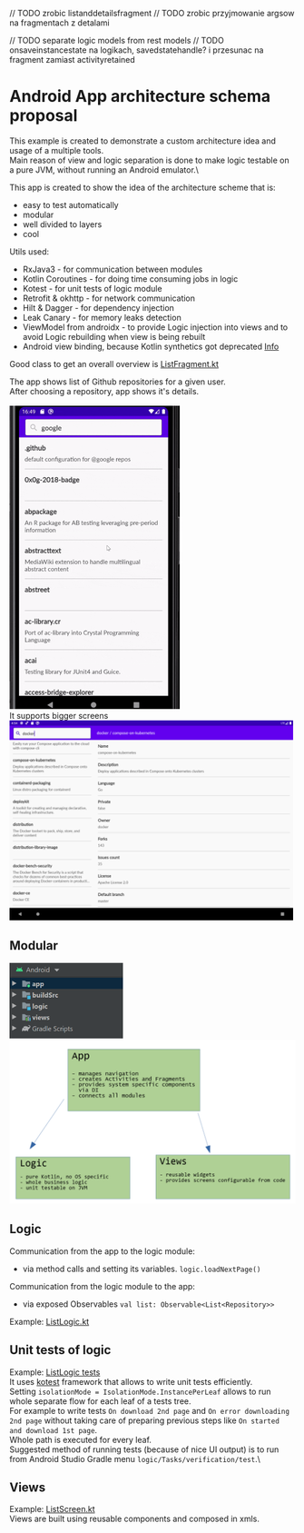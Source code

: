 // TODO zrobic listanddetailsfragment
// TODO zrobic przyjmowanie argsow na fragmentach z detalami

// TODO separate logic models from rest models
// TODO onsaveinstancestate na logikach, savedstatehandle? i przesunac na fragment zamiast activityretained

# Android App architecture schema proposal
This example is created to demonstrate a custom architecture idea and usage of a multiple tools.\
Main reason of view and logic separation is done to make logic testable on a pure JVM, without running an Android emulator.\

This app is created to show the idea of the architecture scheme that is:
- easy to test automatically
- modular
- well divided to layers
- cool

Utils used:
- RxJava3 - for communication between modules
- Kotlin Coroutines - for doing time consuming jobs in logic
- Kotest - for unit tests of logic module
- Retrofit & okhttp - for network communication
- Hilt & Dagger - for dependency injection
- Leak Canary - for memory leaks detection
- ViewModel from androidx - to provide Logic injection into views and to avoid Logic rebuilding when view is being rebuilt
- Android view binding, because Kotlin synthetics got deprecated [Info](https://developer.android.com/topic/libraries/view-binding/migration)

Good class to get an overall overview is [ListFragment.kt](app/src/main/java/me/szymanski/arch/ListFragment.kt)

The app shows list of Github repositories for a given user.\
After choosing a repository, app shows it's details.\
\
<img src="readmeImages/app.gif" alt="App" width="300"/>\
It supports bigger screens\
<img src="readmeImages/app_tablet.png" alt="On tablet" width="500"/>

## Modular
<img src="readmeImages/modules_studio.png" alt="Modules list" width="200"/>\
<img src="readmeImages/modules_diagram.png" alt="Architecture idea diagram" width="600"/>

## Logic
Communication from the app to the logic module:
- via method calls and setting its variables. `logic.loadNextPage()`

Communication from the logic module to the app:
- via exposed Observables `val list: Observable<List<Repository>>`

Example: [ListLogic.kt](logic/src/main/kotlin/me/szymanski/arch/logic/cases/ListLogic.kt)

## Unit tests of logic
Example: [ListLogic tests](logic/src/test/kotlin/me/szymanski/arch/logic/test/ListTest.kt)\
It uses [kotest](https://github.com/kotest/kotest) framework that allows to write unit tests efficiently.\
Setting `isolationMode = IsolationMode.InstancePerLeaf` allows to run whole separate flow for each leaf of a tests tree.\
For example to write tests `On download 2nd page` and `On error downloading 2nd page` without taking care of preparing previous steps like `On started and download 1st page`.\
Whole path is executed for every leaf.\
Suggested method of running tests (because of nice UI output) is to run from Android Studio Gradle menu `logic/Tasks/verification/test`.\

## Views

Example: [ListScreen.kt](views/src/main/java/me/szymanski/arch/screens/ListScreen.kt)\
Views are built using reusable components and composed in xmls.
